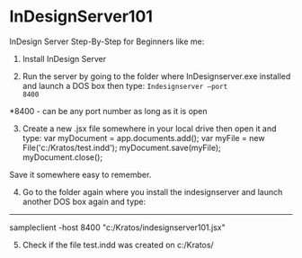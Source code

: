 # InDesignServer101
InDesign Server Step-By-Step for Beginners like me:

1) Install InDesign Server

2) Run the server by going to the folder where InDesignserver.exe installed and launch a DOS box then type:
<code>Indesignserver –port 8400</code>

*8400 - can be any port number as long as it is open

3) Create a new .jsx file somewhere in your local drive then open it and type:
var myDocument = app.documents.add();
var myFile = new File('c:/Kratos/test.indd');
myDocument.save(myFile);
myDocument.close();


Save it somewhere easy to remember.

4) Go to the folder again where you install the indesignserver and launch another DOS box again and type:
--------------------------------------------
sampleclient -host 8400 "c:/Kratos/indesignserver101.jsx"

5) Check if the file test.indd was created on c:/Kratos/
